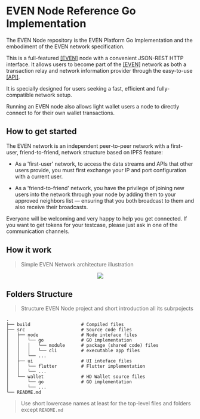 # EVEN Node Reference Go Implementation

The EVEN Node repository is the EVEN Platform Go Implementation and the embodiment of the EVEN network specification. 

This is a full-featured [[EVEN]](https://evenfound.org/) node with a convenient JSON-REST HTTP interface.
It allows users to become part of the [[EVEN]](https://evenfound.org/) network as both a transaction relay
and network information provider through the easy-to-use [[API]](https://evenfound.org/reference).

It is specially designed for users seeking a fast, efficient and fully-compatible network setup.

Running an EVEN node also allows light wallet users a node to directly connect to for their own wallet transactions.

<!-- *-* **License:** GPLv3 -->

## How to get started

The EVEN network is an independent peer-to-peer network with a first-user, friend-to-friend, network structure based on IPFS feature:

- As a 'first-user' network, to access the data streams and APIs that other users provide, you must first exchange your IP and port configuration with a current user.

- As a 'friend-to-friend' network, you have the privilege of joining new users into the network through your node
by adding them to your approved neighbors list — ensuring that you both broadcast to them and also receive their broadcasts.
 
Everyone will be welcoming and very happy to help you get connected.
If you want to get tokens for your testcase, please just ask in one of the communication channels.

## How it work
> Simple EVEN Network architecture illustration

<!-- ![](https://github.com/evenfound/even-network/blob/develop/doc/even-node.png) -->
<!-- <div style="text-align:center"><img src ="https://github.com/evenfound/even-network/blob/develop/doc/even-node.png" /></div> -->
<p align="center">
  <img src="https://github.com/evenfound/even-network/blob/develop/doc/even-node.png">
</p>

## Folders Structure

> Structure EVEN Node project and short introduction all its subrpojects

<!-- ### A typical top-level directory layout -->

    .
    ├── build                   # Compiled files
    ├── src                     # Source code files
    │   ├── node                # Node inteface files 
    │   │   └── go              # GO implementation  
    │   │   │   └── module      # package (shared code) files  
    │   │   │   └── cli         # executable app files  
    │   │   └── ...
    │   ├── ui                  # UI inteface files 
    │   │   └── flutter         # Flutter implementation  
    │   │   └── ...
    │   └── wallet              # HD Wallet source files 
    │       └── go              # GO implementation
    │       └── ...
    └── README.md

> Use short lowercase names at least for the top-level files and folders except  `README.md`



